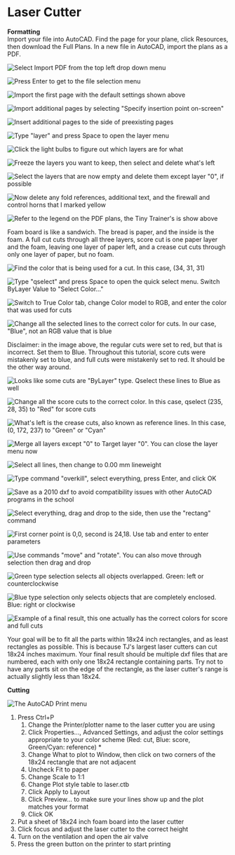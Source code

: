 # Laser Cutter



**Formatting**  
Import your file into AutoCAD. Find the page for your plane, click Resources, then download the Full Plans. In a new file in AutoCAD, import the plans as a PDF.

![Select Import PDF from the top left drop down menu](../../.gitbook/assets/image%20%2810%29.png)

![Press Enter to get to the file selection menu](../../.gitbook/assets/image%20%287%29.png)

![Import the first page with the default settings shown above](../../.gitbook/assets/image%20%2831%29.png)

![Import additional pages by selecting &quot;Specify insertion point on-screen&quot;](../../.gitbook/assets/image%20%2818%29.png)

![Insert additional pages to the side of preexisting pages](../../.gitbook/assets/image%20%2829%29.png)

![Type &quot;layer&quot; and press Space to open the layer menu](../../.gitbook/assets/image%20%2814%29.png)

![Click the light bulbs to figure out which layers are for what](../../.gitbook/assets/image%20%289%29.png)

![Freeze the layers you want to keep, then select and delete what&apos;s left](../../.gitbook/assets/image%20%2816%29.png)

![Select the layers that are now empty and delete them except layer &quot;0&quot;, if possible](../../.gitbook/assets/image%20%2817%29.png)

![Now delete any fold references, additional text, and the firewall and control horns that I marked yellow](../../.gitbook/assets/image%20%285%29.png)

![Refer to the legend on the PDF plans, the Tiny Trainer&apos;s is show above](../../.gitbook/assets/image%20%288%29.png)

Foam board is like a sandwich. The bread is paper, and the inside is the foam. A full cut cuts through all three layers, score cut is one paper layer and the foam, leaving one layer of paper left, and a crease cut cuts through only one layer of paper, but no foam.

![Find the color that is being used for a cut. In this case, \(34, 31, 31\)](../../.gitbook/assets/image%20%2833%29.png)

![Type &quot;qselect&quot; and press Space to open the quick select menu. Switch ByLayer Value to &quot;Select Color...&quot;](../../.gitbook/assets/image%20%2828%29.png)

![Switch to True Color tab, change Color model to RGB, and enter the color that was used for cuts](../../.gitbook/assets/image%20%2821%29.png)

![Change all the selected lines to the correct color for cuts. In our case, &quot;Blue&quot;, not an RGB value that is blue](../../.gitbook/assets/image%20%2825%29.png)

Disclaimer: in the image above, the regular cuts were set to red, but that is incorrect. Set them to Blue. Throughout this tutorial, score cuts were mistakenly set to blue, and full cuts were mistakenly set to red. It should be the other way around.

![Looks like some cuts are &quot;ByLayer&quot; type. Qselect these lines to Blue as well](../../.gitbook/assets/image%20%2819%29.png)

![Change all the score cuts to the correct color. In this case, qselect \(235, 28, 35\) to &quot;Red&quot; for score cuts](../../.gitbook/assets/image%20%2834%29.png)

![What&apos;s left is the crease cuts, also known as reference lines. In this case, \(0, 172, 237\) to &quot;Green&quot; or &quot;Cyan&quot;](../../.gitbook/assets/image%20%2826%29.png)

![Merge all layers except &quot;0&quot; to Target layer &quot;0&quot;. You can close the layer menu now](../../.gitbook/assets/image%20%2830%29.png)

![Select all lines, then change to 0.00 mm lineweight](../../.gitbook/assets/image%20%286%29.png)

![Type command &quot;overkill&quot;, select everything, press Enter, and click OK](../../.gitbook/assets/image%20%2820%29.png)

![Save as a 2010 dxf to avoid compatibility issues with other AutoCAD programs in the school](../../.gitbook/assets/image%20%2812%29.png)

![Select everything, drag and drop to the side, then use the &quot;rectang&quot; command](../../.gitbook/assets/image%20%2824%29.png)

![First corner point is 0,0, second is 24,18. Use tab and enter to enter parameters](../../.gitbook/assets/image%20%2811%29.png)

![Use commands &quot;move&quot; and &quot;rotate&quot;. You can also move through selection then drag and drop](../../.gitbook/assets/image%20%2827%29.png)

![Green type selection selects all objects overlapped. Green: left or counterclockwise](../../.gitbook/assets/image%20%284%29.png)

![Blue type selection only selects objects that are completely enclosed. Blue: right or clockwise](../../.gitbook/assets/image%20%2822%29.png)

![Example of a final result, this one actually has the correct colors for score and full cuts](../../.gitbook/assets/image%20%2823%29.png)

Your goal will be to fit all the parts within 18x24 inch rectangles, and as least rectangles as possible. This is because TJ's largest laser cutters can cut 18x24 inches maximum. Your final result should be multiple dxf files that are numbered, each with only one 18x24 rectangle containing parts. Try not to have any parts sit on the edge of the rectangle, as the laser cutter's range is actually slightly less than 18x24.  
  
**Cutting**

![The AutoCAD Print menu](../../.gitbook/assets/autocadprint.JPG)

1. Press Ctrl+P
   1. Change the Printer/plotter name to the laser cutter you are using
   2. Click Properties..., Advanced Settings, and adjust the color settings appropriate to your color scheme \(Red: cut, Blue: score, Green/Cyan: reference\) \*
   3. Change What to plot to Window, then click on two corners of the 18x24 rectangle that are not adjacent
   4. Uncheck Fit to paper
   5. Change Scale to 1:1
   6. Change Plot style table to laser.ctb
   7. Click Apply to Layout
   8. Click Preview... to make sure your lines show up and the plot matches your format
   9. Click OK
2. Put a sheet of 18x24 inch foam board into the laser cutter
3. Click focus and adjust the laser cutter to the correct height
4. Turn on the ventilation and open the air valve
5. Press the green button on the printer to start printing

